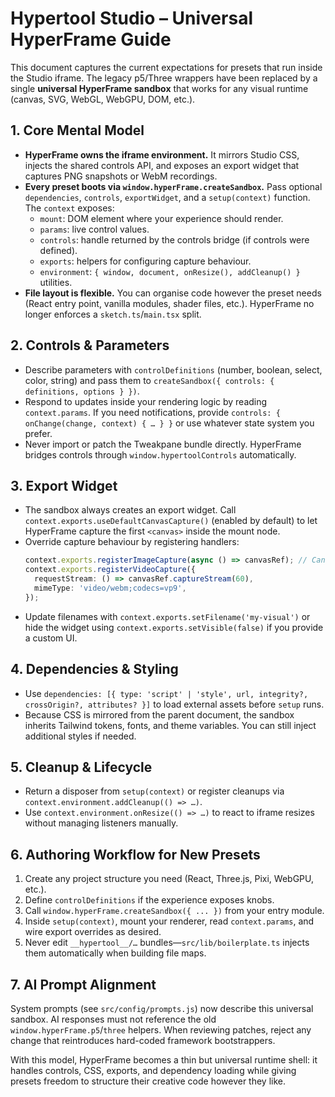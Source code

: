 # Hypertool Studio – Universal HyperFrame Guide

This document captures the current expectations for presets that run inside the Studio iframe. The legacy p5/Three wrappers have been replaced by a single **universal HyperFrame sandbox** that works for any visual runtime (canvas, SVG, WebGL, WebGPU, DOM, etc.).

## 1. Core Mental Model

- **HyperFrame owns the iframe environment.** It mirrors Studio CSS, injects the shared controls API, and exposes an export widget that captures PNG snapshots or WebM recordings.
- **Every preset boots via `window.hyperFrame.createSandbox`.** Pass optional `dependencies`, `controls`, `exportWidget`, and a `setup(context)` function. The `context` exposes:
  - `mount`: DOM element where your experience should render.
  - `params`: live control values.
  - `controls`: handle returned by the controls bridge (if controls were defined).
  - `exports`: helpers for configuring capture behaviour.
  - `environment`: `{ window, document, onResize(), addCleanup() }` utilities.
- **File layout is flexible.** You can organise code however the preset needs (React entry point, vanilla modules, shader files, etc.). HyperFrame no longer enforces a `sketch.ts`/`main.tsx` split.

## 2. Controls & Parameters

- Describe parameters with `controlDefinitions` (number, boolean, select, color, string) and pass them to `createSandbox({ controls: { definitions, options } })`.
- Respond to updates inside your rendering logic by reading `context.params`. If you need notifications, provide `controls: { onChange(change, context) { … } }` or use whatever state system you prefer.
- Never import or patch the Tweakpane bundle directly. HyperFrame bridges controls through `window.hypertoolControls` automatically.

## 3. Export Widget

- The sandbox always creates an export widget. Call `context.exports.useDefaultCanvasCapture()` (enabled by default) to let HyperFrame capture the first `<canvas>` inside the mount node.
- Override capture behaviour by registering handlers:
  ```ts
  context.exports.registerImageCapture(async () => canvasRef); // Canvas, Blob, data URL, or Promise
  context.exports.registerVideoCapture({
    requestStream: () => canvasRef.captureStream(60),
    mimeType: 'video/webm;codecs=vp9',
  });
  ```
- Update filenames with `context.exports.setFilename('my-visual')` or hide the widget using `context.exports.setVisible(false)` if you provide a custom UI.

## 4. Dependencies & Styling

- Use `dependencies: [{ type: 'script' | 'style', url, integrity?, crossOrigin?, attributes? }]` to load external assets before `setup` runs.
- Because CSS is mirrored from the parent document, the sandbox inherits Tailwind tokens, fonts, and theme variables. You can still inject additional styles if needed.

## 5. Cleanup & Lifecycle

- Return a disposer from `setup(context)` or register cleanups via `context.environment.addCleanup(() => …)`.
- Use `context.environment.onResize(() => …)` to react to iframe resizes without managing listeners manually.

## 6. Authoring Workflow for New Presets

1. Create any project structure you need (React, Three.js, Pixi, WebGPU, etc.).
2. Define `controlDefinitions` if the experience exposes knobs.
3. Call `window.hyperFrame.createSandbox({ ... })` from your entry module.
4. Inside `setup(context)`, mount your renderer, read `context.params`, and wire export overrides as desired.
5. Never edit `__hypertool__/…` bundles—`src/lib/boilerplate.ts` injects them automatically when building file maps.

## 7. AI Prompt Alignment

System prompts (see `src/config/prompts.js`) now describe this universal sandbox. AI responses must not reference the old `window.hyperFrame.p5`/`three` helpers. When reviewing patches, reject any change that reintroduces hard-coded framework bootstrappers.

With this model, HyperFrame becomes a thin but universal runtime shell: it handles controls, CSS, exports, and dependency loading while giving presets freedom to structure their creative code however they like.
